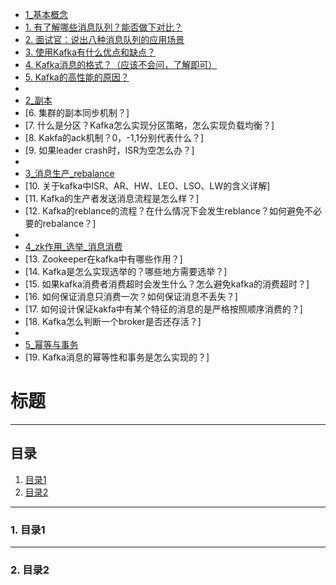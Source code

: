 <!-- TOC --> 

- [1_基本概念](https://github.com/SpartaHao/JavaTechnologyStack/blob/main/kafka/1_%E5%9F%BA%E6%9C%AC%E6%A6%82%E5%BF%B5.md)
- [1. 有了解哪些消息队列？能否做下对比？](##1有了解哪些消息队列？能否做下对比？)
- [2. 面试官：说出八种消息队列的应用场景](##2面试官：说出八种消息队列的应用场景)
- [3. 使用Kafka有什么优点和缺点？](##3使用Kafka有什么优点和缺点？)
- [4. Kafka消息的格式？（应该不会问，了解即可）](##4Kafka消息的格式？（应该不会问，了解即可）)
- [5. Kafka的高性能的原因？](##5Kafka的高性能的原因？)
-
- [2_副本](https://github.com/SpartaHao/JavaTechnologyStack/blob/main/kafka/2_%E5%89%AF%E6%9C%AC.md)
- [6. 集群的副本同步机制？]
- [7. 什么是分区？Kafka怎么实现分区策略，怎么实现负载均衡？]
- [8. Kakfa的ack机制？0，-1,1分别代表什么？]
- [9. 如果leader crash时，ISR为空怎么办？]
-
- [3_消息生产_rebalance](https://github.com/SpartaHao/JavaTechnologyStack/blob/main/kafka/3_%E6%B6%88%E6%81%AF%E7%94%9F%E4%BA%A7_rebalance.md)
- [10. 关于kafka中ISR、AR、HW、LEO、LSO、LW的含义详解]
- [11. Kafka的生产者发送消息流程是怎么样？]
- [12. Kafka的reblance的流程？在什么情况下会发生reblance？如何避免不必要的rebalance？]
- 
- [4_zk作用_选举_消息消费](https://github.com/SpartaHao/JavaTechnologyStack/blob/main/kafka/4_zk%E4%BD%9C%E7%94%A8_%E9%80%89%E4%B8%BE_%E6%B6%88%E6%81%AF%E6%B6%88%E8%B4%B9.md)
- [13. Zookeeper在kafka中有哪些作用？]
- [14. Kafka是怎么实现选举的？哪些地方需要选举？]
- [15. 如果kafka消费者消费超时会发生什么？怎么避免kafka的消费超时？]
- [16. 如何保证消息只消费一次？如何保证消息不丢失？]
- [17. 如何设计保证kakfa中有某个特征的消息的是严格按照顺序消费的？]
- [18. Kafka怎么判断一个broker是否还存活？]
- 
- [5_幂等与事务](https://github.com/SpartaHao/JavaTechnologyStack/blob/main/kafka/5_%E5%B9%82%E7%AD%89%E4%B8%8E%E4%BA%8B%E5%8A%A1.md)
- [19. Kafka消息的幂等性和事务是怎么实现的？]

<!-- /TOC -->

# 标题

----
## 目录
1. [目录1](#jump1)
2. [目录2](#jump2)

---
### <span id="jump1">1. 目录1</span>
---
### <span id="jump2">2. 目录2</span>
